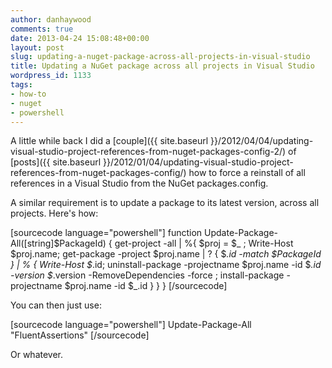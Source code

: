 ```yaml
---
author: danhaywood
comments: true
date: 2013-04-24 15:08:48+00:00
layout: post
slug: updating-a-nuget-package-across-all-projects-in-visual-studio
title: Updating a NuGet package across all projects in Visual Studio
wordpress_id: 1133
tags:
- how-to
- nuget
- powershell
---
```


A little while back I did a [couple]({{ site.baseurl }}/2012/04/04/updating-visual-studio-project-references-from-nuget-packages-config-2/) of [posts]({{ site.baseurl }}/2012/01/04/updating-visual-studio-project-references-from-nuget-packages-config/) how to force a reinstall of all references in a Visual Studio from the NuGet packages.config.

A similar requirement is to update a package to its latest version, across all projects.  Here's how:

<!-- more -->

[sourcecode language="powershell"]
function Update-Package-All([string]$PackageId) {
  get-project -all | %{
    $proj = $_ ;
    Write-Host $proj.name; 
    get-package -project $proj.name | ? { $_.id -match $PackageId } | % { 
      Write-Host $_.id; 
      uninstall-package -projectname $proj.name -id $_.id -version $_.version -RemoveDependencies -force ;
      install-package -projectname $proj.name -id $_.id
    }
  }
}
[/sourcecode]

You can then just use:

[sourcecode language="powershell"]
Update-Package-All "FluentAssertions"
[/sourcecode]

Or whatever.
